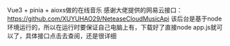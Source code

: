 Vue3 + pinia + aioxs做的在线音乐
感谢大佬提供的网易云接口：https://github.com/XUYUHAO29/NeteaseCloudMusicApi
该后台是基于node环境运行的，所以在运行时要保证自己电脑上有，下载好了直接node app.js就可以了，具体接口点击去查阅，还是很详细

